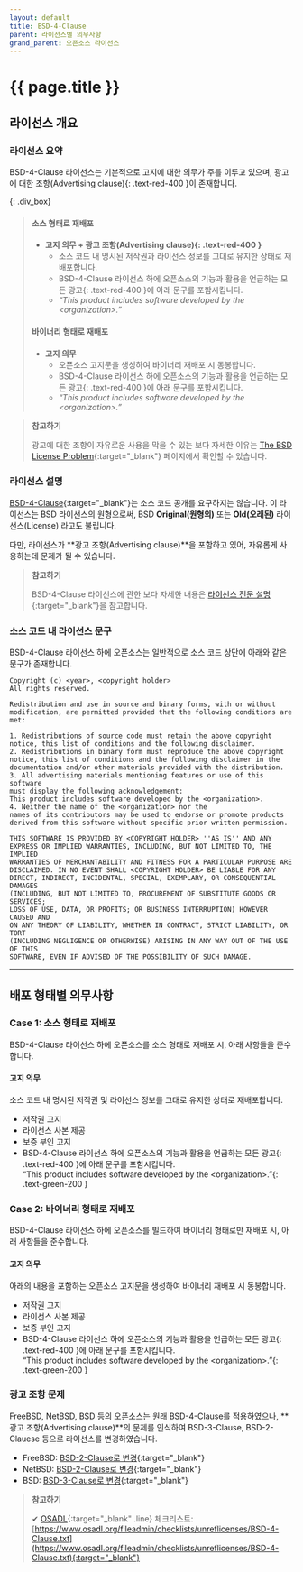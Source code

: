 ```yaml
---
layout: default
title: BSD-4-Clause
parent: 라이선스별 의무사항
grand_parent: 오픈소스 라이선스
---
```

# {{ page.title }}

## 라이선스 개요

### 라이선스 요약

BSD-4-Clause 라이선스는 기본적으로 고지에 대한 의무가 주를 이루고 있으며, <span>광고에 대한 조항(Advertising clause)</span>{: .text-red-400 }이 존재합니다.


{: .div_box}
> #### 소스 형태로 재배포
>
> - **고지 의무 + <span>광고 조항(Advertising clause)</span>{: .text-red-400 }**
>   - 소스 코드 내 명시된 저작권과 라이선스 정보를 그대로 유지한 상태로 재배포합니다.
>   - BSD-4-Clause 라이선스 하에 <span>오픈소스의 기능과 활용을 언급하는 모든 광고</span>{: .text-red-400 }에 아래 문구를 포함시킵니다. 
>   - <i>“This product includes software developed by the \<organization\>.”</i>
>
> #### 바이너리 형태로 재배포
>
> - **고지 의무**
>   - 오픈소스 고지문을 생성하여 바이너리 재배포 시 동봉합니다.
>   - BSD-4-Clause 라이선스 하에 <span>오픈소스의 기능과 활용을 언급하는 모든 광고</span>{: .text-red-400 }에 아래 문구를 포함시킵니다.
>   - <i>“This product includes software developed by the \<organization\>.”</i>
> 

>  **참고하기**
>
>  광고에 대한 조항이 자유로운 사용을 막을 수 있는 보다 자세한 이유는 [The BSD License Problem](https://www.gnu.org/licenses/bsd.html){:target="_blank"} 페이지에서 확인할 수 있습니다.



### 라이선스 설명

[BSD-4-Clause](http://directory.fsf.org/wiki/License:BSD_4Clause){:target="_blank"}는 소스 코드 공개를 요구하지는 않습니다. 이 라이선스는 BSD 라이선스의 원형으로써, BSD **Original(원형의)** 또는 **Old(오래된)** 라이선스(License) 라고도 불립니다.

다만, 라이선스가 **광고 조항(Advertising clause)**을 포함하고 있어, 자유롭게 사용하는데 문제가 될 수 있습니다.


>  **참고하기**
>
>  BSD-4-Clause 라이선스에 관한 보다 자세한 내용은 [라이선스 전문 설명](http://directory.fsf.org/wiki/License:BSD_4Clause){:target="_blank"}을 참고합니다.


### 소스 코드 내 라이선스 문구
BSD-4-Clause 라이선스 하에 오픈소스는 일반적으로 소스 코드 상단에 아래와 같은 문구가 존재합니다.  


```
Copyright (c) <year>, <copyright holder>
All rights reserved.
  
Redistribution and use in source and binary forms, with or without
modification, are permitted provided that the following conditions are met:
  
1. Redistributions of source code must retain the above copyright
notice, this list of conditions and the following disclaimer.
2. Redistributions in binary form must reproduce the above copyright
notice, this list of conditions and the following disclaimer in the
documentation and/or other materials provided with the distribution.
3. All advertising materials mentioning features or use of this software
must display the following acknowledgement:
This product includes software developed by the <organization>.
4. Neither the name of the <organization> nor the
names of its contributors may be used to endorse or promote products
derived from this software without specific prior written permission.
  
THIS SOFTWARE IS PROVIDED BY <COPYRIGHT HOLDER> ''AS IS'' AND ANY
EXPRESS OR IMPLIED WARRANTIES, INCLUDING, BUT NOT LIMITED TO, THE IMPLIED
WARRANTIES OF MERCHANTABILITY AND FITNESS FOR A PARTICULAR PURPOSE ARE
DISCLAIMED. IN NO EVENT SHALL <COPYRIGHT HOLDER> BE LIABLE FOR ANY
DIRECT, INDIRECT, INCIDENTAL, SPECIAL, EXEMPLARY, OR CONSEQUENTIAL DAMAGES
(INCLUDING, BUT NOT LIMITED TO, PROCUREMENT OF SUBSTITUTE GOODS OR SERVICES;
LOSS OF USE, DATA, OR PROFITS; OR BUSINESS INTERRUPTION) HOWEVER CAUSED AND
ON ANY THEORY OF LIABILITY, WHETHER IN CONTRACT, STRICT LIABILITY, OR TORT
(INCLUDING NEGLIGENCE OR OTHERWISE) ARISING IN ANY WAY OUT OF THE USE OF THIS
SOFTWARE, EVEN IF ADVISED OF THE POSSIBILITY OF SUCH DAMAGE.
```

----

## 배포 형태별 의무사항
### Case 1: 소스 형태로 재배포
BSD-4-Clause 라이선스 하에 오픈소스를 소스 형태로 재배포 시, 아래 사항들을 준수합니다.

#### 고지 의무
소스 코드 내 명시된 저작권 및 라이선스 정보를 그대로 유지한 상태로 재배포합니다.

- 저작권 고지
- 라이선스 사본 제공
- 보증 부인 고지
- BSD-4-Clause 라이선스 하에 <span>오픈소스의 기능과 활용을 언급하는 모든 광고</span>{: .text-red-400 }에 아래 문구를 포함시킵니다.  
  <span>“This product includes software developed by the \<organization\>.”</span>{: .text-green-200 }


### Case 2: 바이너리 형태로 재배포
BSD-4-Clause 라이선스 하에 오픈소스를 빌드하여 바이너리 형태로만 재배포 시, 아래 사항들을 준수합니다.  

#### 고지 의무
아래의 내용을 포함하는 오픈소스 고지문을 생성하여 바이너리 재배포 시 동봉합니다.

- 저작권 고지
- 라이선스 사본 제공
- 보증 부인 고지
- BSD-4-Clause 라이선스 하에 <span>오픈소스의 기능과 활용을 언급하는 모든 광고</span>{: .text-red-400 }에 아래 문구를 포함시킵니다.  
  <span>“This product includes software developed by the \<organization\>.”</span>{: .text-green-200 }


### 광고 조항 문제

FreeBSD, NetBSD, BSD 등의 오픈소스는 원래 BSD-4-Clause를 적용하였으나, **광고 조항(Advertising clause)**의 문제를 인식하여 BSD-3-Clause, BSD-2-Clauese 등으로 라이선스를 변경하였습니다.

- FreeBSD: [BSD-2-Clause로 변경](http://www.gnu.org/licenses/bsd.html){:target="_blank"}
- NetBSD: [BSD-2-Clause로 변경](http://www.netbsd.org/about/redistribution.html#why2clause){:target="_blank"}
- BSD: [BSD-3-Clause로 변경](http://www.netbsd.org/about/redistribution.html#why2clause){:target="_blank"}


>  **참고하기**
>
> ✔︎ [OSADL](https://www.osadl.org/){:target="_blank" .line} 체크리스트: [https://www.osadl.org/fileadmin/checklists/unreflicenses/BSD-4-Clause.txt](https://www.osadl.org/fileadmin/checklists/unreflicenses/BSD-4-Clause.txt){:target="_blank"}
